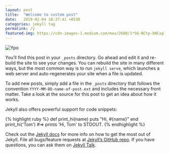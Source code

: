 ```yaml
---
layout: post
title:  "Welcome to custom post"
date:   2019-02-04 18:37:41 +0530
categories: jekyll tag
permalink: /y
featured-img: https://cdn-images-1.medium.com/max/2600/1*S6-NCtp-bNCxp7X9jBqH-Q.jpeg
---
```

![Ypo](https://cdn-images-1.medium.com/max/2600/1*S6-NCtp-bNCxp7X9jBqH-Q.jpeg)

You’ll find this post in your `_posts` directory. Go ahead and edit it and re-build the site to see your changes. You can rebuild the site in many different ways, but the most common way is to run `jekyll serve`, which launches a web server and auto-regenerates your site when a file is updated.

To add new posts, simply add a file in the `_posts` directory that follows the convention `YYYY-MM-DD-name-of-post.ext` and includes the necessary front matter. Take a look at the source for this post to get an idea about how it works.

Jekyll also offers powerful support for code snippets:

{% highlight ruby %}
def print_hi(name)
  puts "Hi, #{name}"
end
print_hi('Tom')
#=> prints 'Hi, Tom' to STDOUT.
{% endhighlight %}

Check out the [Jekyll docs][jekyll-docs] for more info on how to get the most out of Jekyll. File all bugs/feature requests at [Jekyll’s GitHub repo][jekyll-gh]. If you have questions, you can ask them on [Jekyll Talk][jekyll-talk].

[jekyll-docs]: https://jekyllrb.com/docs/home
[jekyll-gh]:   https://github.com/jekyll/jekyll
[jekyll-talk]: https://talk.jekyllrb.com/
